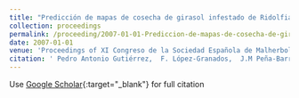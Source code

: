 ```yaml
---
title: "Predicción de mapas de cosecha de girasol infestado de Ridolfia segetum en imágenes remotas mediante Redes Neuronales Evolutivas de Unidad Producto"
collection: proceedings
permalink: /proceeding/2007-01-01-Prediccion-de-mapas-de-cosecha-de-girasol-infestado-de-Ridolfia-segetum-en-imagenes-remotas-mediante-Redes-Neuronales-Evolutivas-de-Unidad-Producto
date: 2007-01-01
venue: 'Proceedings of XI Congreso de la Sociedad Española de Malherbología (SEMh 2007)'
citation: ' Pedro Antonio Gutiérrez,  F. López-Granados,  J.M Peña-Barragán,  M. Jurado-Expósito,  M.T. Gómez-Casero,  César Hervás-Martínez, &quot;Predicción de mapas de cosecha de girasol infestado de Ridolfia segetum en imágenes remotas mediante Redes Neuronales Evolutivas de Unidad Producto.&quot; Proceedings of XI Congreso de la Sociedad Española de Malherbología (SEMh 2007), 2007, pp.263--266.'
---
```

Use [Google Scholar](https://scholar.google.com/scholar?q=Prediccion+de+mapas+de+cosecha+de+girasol+infestado+de+Ridolfia+segetum+en+imagenes+remotas+mediante+Redes+Neuronales+Evolutivas+de+Unidad+Producto){:target="_blank"} for full citation